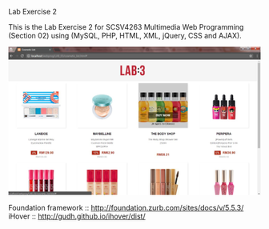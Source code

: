 Lab Exercise 2 

This is the Lab Exercise 2 for SCSV4263 Multimedia Web Programming (Section 02) using (MySQL, PHP, HTML, XML, jQuery, CSS and AJAX).<br>

![Alt text](Capture1.jpg)

Foundation framework :: http://foundation.zurb.com/sites/docs/v/5.5.3/ <br>
iHover :: http://gudh.github.io/ihover/dist/
